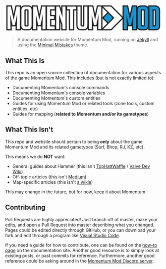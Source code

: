 ![](assets/images/logo.png)

> A documentation website for Momentum Mod, running on [Jekyll](https://jekyllrb.com/) and using the [Minimal Mistakes](https://github.com/mmistakes/minimal-mistakes) theme.

## What This Is

This repo is an open source collection of documentation for various aspects of the game Momentum Mod. This includes (but is not exactly limited to):

 * Documenting Momentum's console commands
 * Documenting Momentum's console variables
 * Documenting Momentum's custom entities
 * Guides for using Momentum Mod or related tools (zone tools, custom entities, etc)
 * Guides for mapping (**related to Momentum and/or its gametypes**)

## What This Isn't

This repo and website should pertain to being **only** about the game Momentum Mod and its related gametypes (Surf, Bhop, RJ, KZ, etc).

This means we do **NOT** want:
 * General guides about Hammer (this isn't [TopHattWaffle](https://www.youtube.com/user/rocketrascal34) / [Valve Dev Wiki](https://developer.valvesoftware.com/wiki/Category:Level_Design))
 * Off-topic articles (this isn't [Medium](https://medium.com/))
 * Map-specific articles (this isn't [a wikia](https://www.fandom.com/))

This may change in the future, but for now, keep it about Momentum.

## Contributing

Pull Requests are highly appreciated! Just branch off of master, make your edits, and open a Pull Request into master describing what you changed. Pages could be edited directly through GitHub, or you can download your fork and edit through a program like [Visual Studio Code](https://code.visualstudio.com/).

If you need a guide for how to contribute, one can be found on the [how-to page](https://docs.momentum-mod.org/guide/create-docs-page/) on the documentation site. Another good resource is to simply look at existing posts, or past commits for reference. Furthermore, another good reference could be asking around in the [Momentum Mod Discord server](https://discord.gg/V4gS7Qg).